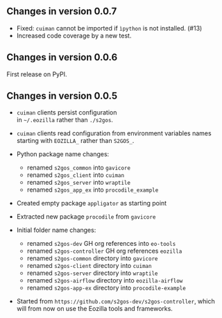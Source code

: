 ## Changes in version 0.0.7

- Fixed: `cuiman` cannot be imported if `ìpython` is not installed. (#13)
- Increased code coverage by a new test.

## Changes in version 0.0.6

First release on PyPI.

## Changes in version 0.0.5

- `cuiman` clients persist configuration  
  in `~/.eozilla` rather than `./s2gos`.
- `cuiman` clients read configuration from 
  environment variables names 
  starting with `EOZILLA_` rather than `S2GOS_`.
- Python package name changes:
    - renamed `s2gos_common` into `gavicore` 
    - renamed `s2gos_client` into `cuiman` 
    - renamed `s2gos_server` into `wraptile` 
    - renamed `s2gos_app_ex` into `procodile_example` 
- Created empty package `appligator` as starting point
- Extracted new package `procodile` from `gavicore`
- Initial folder name changes:
    - renamed `s2gos-dev` GH org references into `eo-tools`
    - renamed `s2gos-controller` GH org references `eozilla`
    - renamed `s2gos-common` directory into `gavicore`
    - renamed `s2gos-client` directory into `cuiman`
    - renamed `s2gos-server` directory into `wraptile`
    - renamed `s2gos-airflow` directory into `eozilla-airflow`
    - renamed `s2gos-app-ex` directory into `procodile-example`
  
- Started from `https://github.com/s2gos-dev/s2gos-controller`, which will 
  from now on use the Eozilla tools and frameworks.

